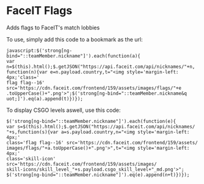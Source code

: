 # FaceIT Flags
Adds flags to FaceIT's match lobbies

To use, simply add this code to a bookmark as the url:
```
javascript:$('strong[ng-bind="::teamMember.nickname"]').each(function(a){
var n=$(this).html();$.getJSON("https://api.faceit.com/api/nicknames/"+n,
function(n){var e=n.payload.country,t="<img style='margin-left: 4px;'class='
flag flag--16' src='https://cdn.faceit.com/frontend/159/assets/images/flags/"+e
.toUpperCase()+".png'>";$('strong[ng-bind="::teamMember.nickname&q
uot;]').eq(a).append(t)})});
```

To display CSGO levels aswell, use this code:
```
$('strong[ng-bind="::teamMember.nickname"]').each(function(e){
var s=$(this).html();$.getJSON("https://api.faceit.com/api/nicknames/
"+s,function(s){var a=s.payload.country,n="<img style='margin-left: 4px;'
class='flag flag--16' src='https://cdn.faceit.com/frontend/159/assets/
images/flags/"+a.toUpperCase()+".png'>",t="<img style='margin-left: 4px;'
class='skill-icon' src='https://cdn.faceit.com/frontend/159/assets/images/
skill-icons/skill_level_"+s.payload.csgo_skill_level+"_md.png'>";
$('strong[ng-bind="::teamMember.nickname"]').eq(e).append(n+t)})});
```

